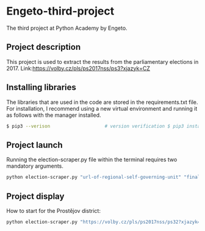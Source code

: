 # Engeto-third-project

The third project at Python Academy by Engeto.

## Project description

This project is used to extract the results from the parliamentary elections in 2017. Link:https://volby.cz/pls/ps2017nss/ps3?xjazyk=CZ

## Installing libraries
The libraries that are used in the code are stored in the requirements.txt file. For installation, I recommend using a new virtual environment and running it as follows with the manager installed.

```bash
$ pip3 --verison                    # version verification $ pip3 install -r requirements.txt  # installing libraries
```

## Project launch

Running the election-scraper.py file within the terminal requires two mandatory arguments.

```bash
python election-scraper.py "url-of-regional-self-governing-unit" "final-file"
```

## Project display

How to start for the Prostějov district:

```bash
python election-scraper.py "https://volby.cz/pls/ps2017nss/ps32?xjazyk=CZ&xkraj=12&xnumnuts=7103" "prostejov.csv"
```
